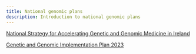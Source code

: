 ```yaml
---
title: National genomic plans
description: Introduction to national genomic plans
---
```


<span class="flag-icon ms-2 shadow-sm flag-icon-ie"></span> [National Strategy for Accelerating Genetic and Genomic Medicine in Ireland](https://www.hse.ie/eng/about/who/strategic-programmes-office-overview/national-strategy-for-accelerating-genetic-and-genomic-medicine-in-ireland/national-strategy-for-accelerating-genetic-and-genomic-medicine-in-ireland.pdf)

<span class="flag-icon ms-2 shadow-sm flag-icon-ie"></span> [Genetic and Genomic Implementation Plan 2023](https://www.hse.ie/eng/about/who/strategic-programmes-office-overview/national-strategy-for-accelerating-genetic-and-genomic-medicine-in-ireland/genetic-and-genomic-implementation-plan.pdf)
